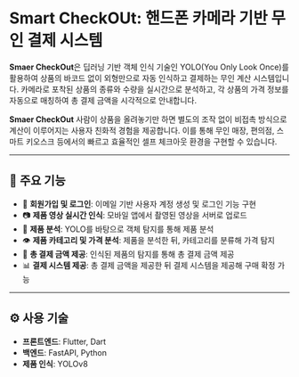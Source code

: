# Smart CheckOUt: 핸드폰 카메라 기반 무인 결제 시스템

**Smaer CheckOut**은 딥러닝 기반 객체 인식 기술인 YOLO(You Only Look Once)를 활용하여
상품의 바코드 없이 외형만으로 자동 인식하고 결제하는 무인 계산 시스템입니다.
카메라로 포착된 상품의 종류와 수량을 실시간으로 분석하고,
각 상품의 가격 정보를 자동으로 매칭하여 총 결제 금액을 시각적으로 안내합니다.

**Smaer CheckOut** 사람이 상품을 올려놓기만 하면
별도의 조작 없이 비접촉 방식으로 계산이 이루어지는 사용자 친화적 경험을 제공합니다.
이를 통해 무인 매장, 편의점, 스마트 키오스크 등에서의
빠르고 효율적인 셀프 체크아웃 환경을 구현할 수 있습니다.

---

## 🎯 주요 기능

- 📝 **회원가입 및 로그인**: 이메일 기반 사용자 계정 생성 및 로그인 기능 구현
- 📷 **제품  영상 실시간 인식**: 모바일 앱에서 촬영된 영상을 서버로 업로드
- 💓 **제품 분석**: YOLO를 바탕으로 객체 탐지를 통해 제품 분석
- 👁️ **제품 카테고리 및 가격 분석**: 제품을 분석한 뒤, 카테고리를 분류해 가격 탐지
- 🧍 **총 결제 금액 제공**: 인식된 제품의 탐지를 통해 총 결제 금액 제공
- 📊 **결제 시스템 제공**: 총 결제 금액을 제공한 뒤 결제 시스템을 제공해 구매 확정 가능

---

## ⚙️ 사용 기술

- **프론트엔드**: Flutter, Dart
- **백엔드**: FastAPI, Python
- **제품 인식**: YOLOv8
